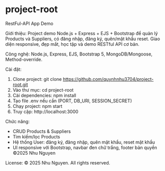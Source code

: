 # project-root
RestFul-API App Demo

Giới thiệu:
Project demo Node.js + Express + EJS + Bootstrap để quản lý Products và Suppliers, có đăng nhập, đăng ký, quên/mật khẩu reset. Giao diện responsive, đẹp mắt, học tập và demo RESTful API cơ bản.

Công nghệ:
Node.js, Express, EJS, Bootstrap 5, MongoDB/Mongoose, Method-override.

Cài đặt:
1. Clone project: git clone https://github.com/quynhnhu3704/project-root.git
2. Vào thư mục: cd project-root
3. Cài dependencies: npm install
4. Tạo file .env nếu cần (PORT, DB_URI, SESSION_SECRET)
5. Chạy project: npm start
6. Truy cập: http://localhost:3000

Chức năng:
- CRUD Products & Suppliers
- Tìm kiếm/lọc Products
- Hệ thống User: đăng ký, đăng nhập, quên mật khẩu, reset mật khẩu
- UI responsive với Bootstrap, navbar đen chữ trắng, footer bản quyền ©2025 Nhu Nguyen

License:
© 2025 Nhu Nguyen. All rights reserved.